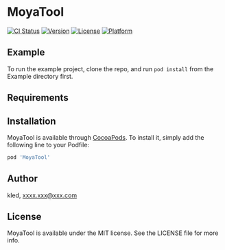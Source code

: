 # MoyaTool

[![CI Status](https://img.shields.io/travis/kled/MoyaTool.svg?style=flat)](https://travis-ci.org/kled/MoyaTool)
[![Version](https://img.shields.io/cocoapods/v/MoyaTool.svg?style=flat)](https://cocoapods.org/pods/MoyaTool)
[![License](https://img.shields.io/cocoapods/l/MoyaTool.svg?style=flat)](https://cocoapods.org/pods/MoyaTool)
[![Platform](https://img.shields.io/cocoapods/p/MoyaTool.svg?style=flat)](https://cocoapods.org/pods/MoyaTool)

## Example

To run the example project, clone the repo, and run `pod install` from the Example directory first.

## Requirements

## Installation

MoyaTool is available through [CocoaPods](https://cocoapods.org). To install
it, simply add the following line to your Podfile:

```ruby
pod 'MoyaTool'
```

## Author

kled, xxxx.xxx@xxx.com

## License

MoyaTool is available under the MIT license. See the LICENSE file for more info.
